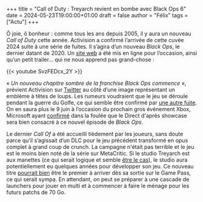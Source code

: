 +++
title = "Call of Duty : Treyarch revient en bombe avec Black Ops 6"
date = 2024-05-23T19:00:00+01:00
draft = false
author = "Félix"
tags = ["Actu"]
+++ 


Ô joie, ô bonheur : comme tous les ans depuis 2005, il y aura un nouveau *Call of Duty* cette année. Activision a confirmé l’arrivée de cette cuvée 2024 suite à une série de fuites. Il s’agira d’un nouveau *Black Ops*, le dernier datant de 2020. Un [site web](https://thetruthlies.com) a été mis en ligne pour l’occasion, ainsi qu’un petit trailer… qui ne nous apprend pas grand-chose :

{{< youtube SvzFEDcx_2Y >}} 

« *Un nouveau chapitre sombre de la franchise Black Ops commence* », prévient Activision sur [Twitter](https://twitter.com/CallofDuty/status/1793635518648836544) au côté d’une image représentant un emblème à têtes de loups. Les rumeurs voudraient que le jeu se déroule pendant la guerre du Golfe, ce qui semble être confirmé par [une autre fuite](https://twitter.com/charlieINTEL/status/1793636471553036712?t=w9F6focaNh2Rc7k_9Rm8eg). On en saura plus le 9 juin à l’occasion du prochain gros événement Xbox, Microsoft ayant [confirmé](https://news.xbox.com/en-us/2024/04/30/xbox-games-showcase-2024-redacted-direct/) dans la foulée que le Direct d'après showcase sera bien consacré à ce nouvel épisode de *Black Ops*.

Le dernier *Call Of* a été accueilli tièdement par les joueurs, sans doute parce qu’il s’agissait d’un DLC pour le jeu précédent transformé en opus complet à grand coup de crunch. La campagne n'était pas terrible et le jeu est le moins bien noté de la série sur MetaCritic. Si le studio Treyarch est aux manettes (ce qui serait logique et semble [être le cas](https://www.ign.com/articles/call-of-duty-black-ops-6-pretty-much-confirmed-after-treyarch-acknowledges-sally-pistols-discovery-in-warzone)), le studio aura potentiellement eu quelques années pour développer son jeu. Ce nouveau titre [pourrait bien](https://nostick.fr/articles/2024/mai/1805-vrac-de-la-semaine/) être le premier à arriver dès sa sortie sur le Game Pass, ce qui serait sympa. En attendant, on peut se préparer à une cascade de launchers pour jouer en multi et à commencer à faire le ménage pour les futurs patchs de 70 Go.